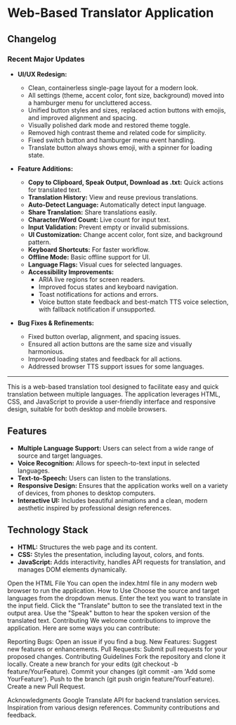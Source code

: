 # Web-Based Translator Application

## Changelog

### Recent Major Updates

- **UI/UX Redesign:**
  - Clean, containerless single-page layout for a modern look.
  - All settings (theme, accent color, font size, background) moved into a hamburger menu for uncluttered access.
  - Unified button styles and sizes, replaced action buttons with emojis, and improved alignment and spacing.
  - Visually polished dark mode and restored theme toggle.
  - Removed high contrast theme and related code for simplicity.
  - Fixed switch button and hamburger menu event handling.
  - Translate button always shows emoji, with a spinner for loading state.

- **Feature Additions:**
  - **Copy to Clipboard, Speak Output, Download as .txt:** Quick actions for translated text.
  - **Translation History:** View and reuse previous translations.
  - **Auto-Detect Language:** Automatically detect input language.
  - **Share Translation:** Share translations easily.
  - **Character/Word Count:** Live count for input text.
  - **Input Validation:** Prevent empty or invalid submissions.
  - **UI Customization:** Change accent color, font size, and background pattern.
  - **Keyboard Shortcuts:** For faster workflow.
  - **Offline Mode:** Basic offline support for UI.
  - **Language Flags:** Visual cues for selected languages.
  - **Accessibility Improvements:**
    - ARIA live regions for screen readers.
    - Improved focus states and keyboard navigation.
    - Toast notifications for actions and errors.
    - Voice button state feedback and best-match TTS voice selection, with fallback notification if unsupported.

- **Bug Fixes & Refinements:**
  - Fixed button overlap, alignment, and spacing issues.
  - Ensured all action buttons are the same size and visually harmonious.
  - Improved loading states and feedback for all actions.
  - Addressed browser TTS support issues for some languages.

---

This is a web-based translation tool designed to facilitate easy and quick translation between multiple languages. The application leverages HTML, CSS, and JavaScript to provide a user-friendly interface and responsive design, suitable for both desktop and mobile browsers.

## Features

- **Multiple Language Support:** Users can select from a wide range of source and target languages.
- **Voice Recognition:** Allows for speech-to-text input in selected languages.
- **Text-to-Speech:** Users can listen to the translations.
- **Responsive Design:** Ensures that the application works well on a variety of devices, from phones to desktop computers.
- **Interactive UI:** Includes beautiful animations and a clean, modern aesthetic inspired by professional design references.

## Technology Stack

- **HTML:** Structures the web page and its content.
- **CSS:** Styles the presentation, including layout, colors, and fonts.
- **JavaScript:** Adds interactivity, handles API requests for translation, and manages DOM elements dynamically.

Open the HTML File
You can open the index.html file in any modern web browser to run the application.
How to Use
Choose the source and target languages from the dropdown menus.
Enter the text you want to translate in the input field.
Click the "Translate" button to see the translated text in the output area.
Use the "Speak" button to hear the spoken version of the translated text.
Contributing
We welcome contributions to improve the application. Here are some ways you can contribute:

Reporting Bugs: Open an issue if you find a bug.
New Features: Suggest new features or enhancements.
Pull Requests: Submit pull requests for your proposed changes.
Contributing Guidelines
Fork the repository and clone it locally.
Create a new branch for your edits (git checkout -b feature/YourFeature).
Commit your changes (git commit -am 'Add some YourFeature').
Push to the branch (git push origin feature/YourFeature).
Create a new Pull Request.


Acknowledgments
Google Translate API for backend translation services.
Inspiration from various design references.
Community contributions and feedback.

